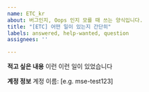 ```yaml
---
name: ETC_kr
about: 버그인지, Oops 인지 모를 때 쓰는 양식입니다.
title: "[ETC] 어떤 일이 있는지 간단히"
labels: answered, help-wanted, question
assignees: ''

---
```


**적고 싶은 내용**
이런 이런 일이 있었습니다

**계정 정보**
계정 이름: [e.g. mse-test123]
